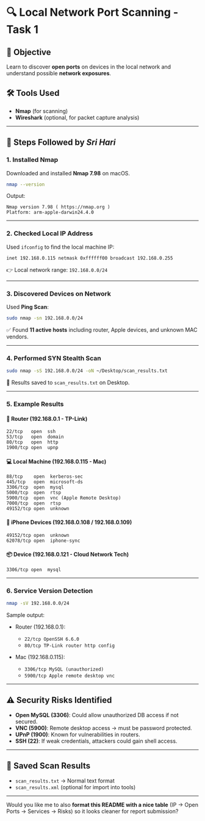 # 🔍 Local Network Port Scanning - Task 1

## 📌 Objective

Learn to discover **open ports** on devices in the local network and understand possible **network exposures**.

## 🛠 Tools Used

* **Nmap** (for scanning)
* **Wireshark** (optional, for packet capture analysis)

---

## 🚀 Steps Followed by *Sri Hari*

### 1. Installed Nmap

Downloaded and installed **Nmap 7.98** on macOS.

```bash
nmap --version
```

Output:

```
Nmap version 7.98 ( https://nmap.org )
Platform: arm-apple-darwin24.4.0
```

---

### 2. Checked Local IP Address

Used `ifconfig` to find the local machine IP:

```
inet 192.168.0.115 netmask 0xffffff00 broadcast 192.168.0.255
```

👉 Local network range: `192.168.0.0/24`

---

### 3. Discovered Devices on Network

Used **Ping Scan**:

```bash
sudo nmap -sn 192.168.0.0/24
```

✅ Found **11 active hosts** including router, Apple devices, and unknown MAC vendors.

---

### 4. Performed SYN Stealth Scan

```bash
sudo nmap -sS 192.168.0.0/24 -oN ~/Desktop/scan_results.txt
```

📄 Results saved to `scan_results.txt` on Desktop.

---

### 5. Example Results

#### 📡 Router (192.168.0.1 - TP-Link)

```
22/tcp   open  ssh
53/tcp   open  domain
80/tcp   open  http
1900/tcp open  upnp
```

#### 💻 Local Machine (192.168.0.115 - Mac)

```
88/tcp    open  kerberos-sec
445/tcp   open  microsoft-ds
3306/tcp  open  mysql
5000/tcp  open  rtsp
5900/tcp  open  vnc (Apple Remote Desktop)
7000/tcp  open  rtsp
49152/tcp open  unknown
```

#### 📱 iPhone Devices (192.168.0.108 / 192.168.0.109)

```
49152/tcp open  unknown
62078/tcp open  iphone-sync
```

#### 📦 Device (192.168.0.121 - Cloud Network Tech)

```
3306/tcp open  mysql
```

---

### 6. Service Version Detection

```bash
nmap -sV 192.168.0.0/24
```

Sample output:

* Router (192.168.0.1):

  * `22/tcp OpenSSH 6.6.0`
  * `80/tcp TP-Link router http config`
* Mac (192.168.0.115):

  * `3306/tcp MySQL (unauthorized)`
  * `5900/tcp Apple remote desktop vnc`

---

## ⚠️ Security Risks Identified

* **Open MySQL (3306)**: Could allow unauthorized DB access if not secured.
* **VNC (5900)**: Remote desktop access → must be password protected.
* **UPnP (1900)**: Known for vulnerabilities in routers.
* **SSH (22)**: If weak credentials, attackers could gain shell access.

---

## 📂 Saved Scan Results

* `scan_results.txt` → Normal text format
* `scan_results.xml` (optional for import into tools)

---

Would you like me to also **format this README with a nice table** (IP → Open Ports → Services → Risks) so it looks cleaner for report submission?
